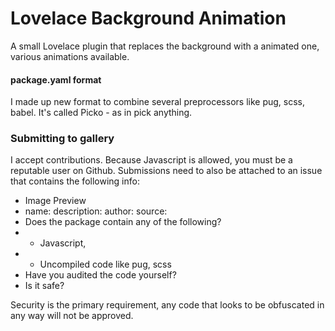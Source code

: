 # Lovelace Background Animation

A small Lovelace plugin that replaces the background with a animated one, various animations available. 

#### package.yaml format

I made up new format to combine several preprocessors like pug, scss, babel. It's called Picko - as in pick anything.

### Submitting to gallery

I accept contributions. Because Javascript is allowed, you must be a reputable user on Github. Submissions need to also be attached to an issue that contains the following info:

- Image Preview
- name: description: author: source: 
- Does the package contain any of the following?
 - - Javascript,
- -  Uncompiled code like pug, scss
- Have you audited the code yourself?
- Is it safe?

Security is the primary requirement, any code that looks to be obfuscated in any way will not be approved.